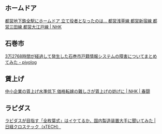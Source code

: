 ## ホームドア

[都営地下鉄全駅にホームドア 立て役者となったのは… 都営浅草線 都営新宿線 都営三田線 都営大江戸線 | NHK](https://www.nhk.or.jp/shutoken/wr/20240220a.html)

## 石巻市

[3万2768時間が経過して発生した石巻市戸籍情報システムの障害についてまとめてみた - piyolog](https://piyolog.hatenadiary.jp/entry/2024/02/21/052058)

## 賃上げ

[中小企業の賃上げ水準低下 価格転嫁の難しさが賃上げの妨げに | NHK | 春闘](https://www3.nhk.or.jp/news/html/20240220/k10014365041000.html)

## ラピダス

[ラピダスが目指す「全枚葉式」はイケてるか、国内製造装置大手に聞いてみた | 日経クロステック（xTECH）](https://xtech.nikkei.com/atcl/nxt/column/18/00138/021901470/)
